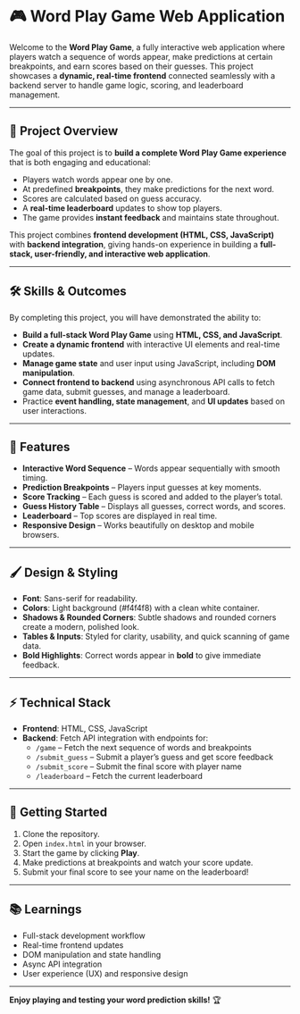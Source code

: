 # 🎮 Word Play Game Web Application

Welcome to the **Word Play Game**, a fully interactive web application where players watch a sequence of words appear, make predictions at certain breakpoints, and earn scores based on their guesses. This project showcases a **dynamic, real-time frontend** connected seamlessly with a backend server to handle game logic, scoring, and leaderboard management.

---

## 🌟 Project Overview

The goal of this project is to **build a complete Word Play Game experience** that is both engaging and educational:

- Players watch words appear one by one.
- At predefined **breakpoints**, they make predictions for the next word.
- Scores are calculated based on guess accuracy.
- A **real-time leaderboard** updates to show top players.
- The game provides **instant feedback** and maintains state throughout.

This project combines **frontend development (HTML, CSS, JavaScript)** with **backend integration**, giving hands-on experience in building a **full-stack, user-friendly, and interactive web application**.

---

## 🛠 Skills & Outcomes

By completing this project, you will have demonstrated the ability to:

- **Build a full-stack Word Play Game** using **HTML, CSS, and JavaScript**.
- **Create a dynamic frontend** with interactive UI elements and real-time updates.
- **Manage game state** and user input using JavaScript, including **DOM manipulation**.
- **Connect frontend to backend** using asynchronous API calls to fetch game data, submit guesses, and manage a leaderboard.
- Practice **event handling, state management**, and **UI updates** based on user interactions.

---

## 🎨 Features

- **Interactive Word Sequence** – Words appear sequentially with smooth timing.
- **Prediction Breakpoints** – Players input guesses at key moments.
- **Score Tracking** – Each guess is scored and added to the player’s total.
- **Guess History Table** – Displays all guesses, correct words, and scores.
- **Leaderboard** – Top scores are displayed in real time.
- **Responsive Design** – Works beautifully on desktop and mobile browsers.

---

## 🖌 Design & Styling

- **Font**: Sans-serif for readability.
- **Colors**: Light background (#f4f4f8) with a clean white container.
- **Shadows & Rounded Corners**: Subtle shadows and rounded corners create a modern, polished look.
- **Tables & Inputs**: Styled for clarity, usability, and quick scanning of game data.
- **Bold Highlights**: Correct words appear in **bold** to give immediate feedback.

---

## ⚡ Technical Stack

- **Frontend**: HTML, CSS, JavaScript  
- **Backend**: Fetch API integration with endpoints for:
  - `/game` – Fetch the next sequence of words and breakpoints
  - `/submit_guess` – Submit a player’s guess and get score feedback
  - `/submit_score` – Submit the final score with player name
  - `/leaderboard` – Fetch the current leaderboard

---

## 🚀 Getting Started

1. Clone the repository.  
2. Open `index.html` in your browser.  
3. Start the game by clicking **Play**.  
4. Make predictions at breakpoints and watch your score update.  
5. Submit your final score to see your name on the leaderboard!

---

## 📚 Learnings

- Full-stack development workflow
- Real-time frontend updates
- DOM manipulation and state handling
- Async API integration
- User experience (UX) and responsive design

---

**Enjoy playing and testing your word prediction skills!** 🏆
